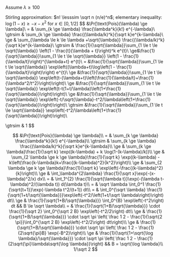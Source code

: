 Assume $\lambda \ge 100$

Stirling approximation: $n! \lesssim \sqrt n (n/e)^n$; elementary inequality: $\log(1-x) \ge -x-x^2$ for $x \in [0,1/2]$
$$
&\Pr[\text{Pois}(\lambda) \ge \lambda]\\
= & \sum_{k \ge \lambda} \frac{\lambda^k}{k!} e^{-\lambda}\\
\gtrsim & \sum_{k \ge \lambda} \frac{(\lambda/k)^k}{\sqrt k}e^{k-\lambda}\\
\ge & \sum_{\lambda \le k \le \lambda +\sqrt{\lambda}}  \frac{(\lambda/k)^k}{\sqrt k}e^{k-\lambda}\\
\gtrsim & \frac{1}{\sqrt{\lambda}}\sum_{1 \le t \le \sqrt{\lambda}} \left(1 - \frac{t}{\lambda + t}\right)^k e^{t}\\
\ge&\frac{1}{\sqrt{\lambda}}\sum_{1 \le t \le \sqrt{\lambda}} \left(1 - \frac{1}{\lambda/t}\right)^{\lambda+t} e^{t}\\
=  &\frac{1}{\sqrt{\lambda}}\sum_{1 \le t \le \sqrt{\lambda}} \exp\left((\lambda+t)\log\left(1 - \frac{1}{\lambda/t}\right)\right) e^{t}\\
\ge  &\frac{1}{\sqrt{\lambda}}\sum_{1 \le t \le \sqrt{\lambda}} \exp\left(t-(\lambda+t)\left(\frac{1}{\lambda/t}+\frac{1}{\lambda^2/t^2}\right)\right)\\
\ge  &\frac{1}{\sqrt{\lambda}}\sum_{1 \le t \le \sqrt{\lambda}} \exp\left(t-t(1+t/\lambda)\left(1+\frac{1}{\sqrt{\lambda}}\right)\right)\\
\ge  &\frac{1}{\sqrt{\lambda}}\sum_{1 \le t \le \sqrt{\lambda}} \exp\left(-t/\sqrt{\lambda}-t^2/\lambda\left(1+\frac{1}{\sqrt{\lambda}}\right)\right)\\
\gtrsim  &\frac{1}{\sqrt{\lambda}}\sum_{1 \le t \le \sqrt{\lambda}} \exp\left(-t^2/\lambda\left(1+\frac{1}{\sqrt{\lambda}}\right)\right)\\

\gtrsim & 1
$$

$$
&\Pr[\text{Pois}(\lambda) \ge \lambda]\\
= & \sum_{k \ge \lambda} \frac{\lambda^k}{k!} e^{-\lambda}\\
\gtrsim & \sum_{k \ge \lambda} \frac{(\lambda/k)^k}{\sqrt k}e^{k-\lambda}\\
\ge & \sum_{k \ge \lambda}\frac{1}{\sqrt k} \exp((k-\lambda) + k \log(1-(k-\lambda)/k))\\
\ge & \sum_{2 \lambda \ge k \ge \lambda}\frac{1}{\sqrt k} \exp((k-\lambda) - k\left(\frac{k-\lambda}k+\frac{(k-\lambda)^2}{k^2}\right)\\
\ge & \sum_{2 \lambda \ge k \ge \lambda}\frac{1}{\sqrt k} \exp\left(-\frac{(k-\lambda)^2}{k}\right)\\
\ge & \int_\lambda^{2\lambda} \frac{1}{\sqrt x}\exp(-(x-\lambda)^2/x) dx\\
= & \int_1^{2} \frac{1}{\sqrt{\lambda t}}\exp(-(\lambda t-\lambda)^2/(\lambda t)) d(\lambda t)\\
= & \sqrt \lambda \int_0^1 \frac{1}{\sqrt{t+1}}\exp(-\lambda t^2/(t+1)) dt\\
= & \int_0^{\sqrt \lambda} \frac{1}{\sqrt{1+t/\sqrt{\lambda}}}\exp\left(-t^2/\left(1+t/\sqrt \lambda\right)\right) dt\\
\ge & \frac{1}{\sqrt{1+B/\sqrt{\lambda}}} \int_0^{B} \exp\left(-t^2\right) dt && B \le \sqrt \lambda\\
= & \frac{1}{\sqrt{1+B/\sqrt{\lambda}}} \cdot \frac{1}{\sqrt 2} \int_0^{\sqrt 2 B} \exp\left(-t^2/2\right) dt\\
\ge & \frac{1}{\sqrt{1+B/\sqrt{\lambda}}} \cdot \sqrt \pi \left( \frac 1 2 - \frac{1}{\sqrt{2 \pi}}\int_0^{\sqrt 2 B} \exp\left(-t^2/2\right) dt\right)\\
\ge & \frac{1}{\sqrt{1+B/\sqrt{\lambda}}} \cdot \sqrt \pi \left( \frac 1 2 - \frac{1}{2\sqrt{\pi}B} \exp(-B^2)\right)\\
\ge & \frac{1}{\sqrt{1+\sqrt{\log \lambda}/\sqrt{\lambda}}} \cdot \sqrt \pi \left( \frac 1 2 - \frac{1}{2\sqrt{\pi}\lambda\sqrt{\log \lambda}}\right) && B = \sqrt{\log \lambda}\\
1/\sqrt 2
$$

